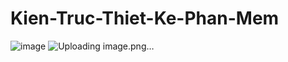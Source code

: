 # Kien-Truc-Thiet-Ke-Phan-Mem
![image](https://github.com/Ango2209/Kien-Truc-Thiet-Ke-Phan-Mem/assets/87849233/f8c9ed85-77e9-4a50-b44f-81f127fc6f45)
![Uploading image.png…]()

